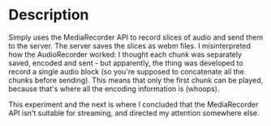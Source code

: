 # Description

Simply uses the MediaRecorder API to record slices of audio and send them to the server.
The server saves the slices as webm files.
I misinterpreted how the AudioRecorder worked: I thought each chunk was separately saved, encoded and sent - but apparently, the thing was developed to record a single audio block (so you're supposed to concatenate all the chunks before sending). This means that only the first chunk can be played, because that's where all the encoding information is (whoops).

This experiment and the next is where I concluded that the MediaRecorder API isn't suitable for streaming, and directed my attention somewhere else.